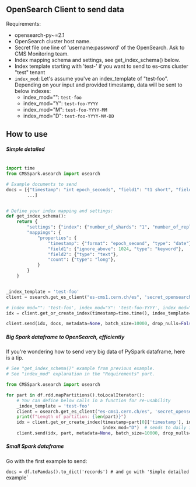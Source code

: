 ## OpenSearch Client to send data

Requirements:

- opensearch-py~=2.1
- OpenSearch cluster host name.
- Secret file one line of 'username:password' of the OpenSearch. Ask to CMS Monitoring team.
- Index mapping schema and settings, see get_index_schema() below.
- Index template starting with 'test-' if you want to send to es-cms cluster "test" tenant
- `index_mod`: Let's assume you've an index_template of "test-foo". Depending on your input and provided timestamp, data
  will be sent to below indexes:
    - index_mod="": `test-foo`
    - index_mod="Y": `test-foo-YYYY`
    - index_mod="M": `test-foo-YYYY-MM`
    - index_mod="D": `test-foo-YYYY-MM-DD`

## How to use

##### Simple detailed

```python

import time
from CMSSpark.osearch import osearch

# Example documents to send
docs = [{"timestamp": "int epoch_seconds", "field1": "t1 short", "field2": "t2 long text", "count": 1}, {...}, {...},
        ...]


# Define your index mapping and settings:
def get_index_schema():
    return {
        "settings": {"index": {"number_of_shards": "1", "number_of_replicas": "1"}},
        "mappings": {
            "properties": {
                "timestamp": {"format": "epoch_second", "type": "date"},
                "field1": {"ignore_above": 1024, "type": "keyword"},
                "field2": {"type": "text"},
                "count": {"type": "long"},
            }
        }
    }


_index_template = 'test-foo'
client = osearch.get_es_client("es-cms1.cern.ch/es", 'secret_opensearch.txt', get_index_schema())

# index_mod="": 'test-foo', index_mod="Y": 'test-foo-YYYY', index_mod="M": 'test-foo-YYYY-MM', index_mod="D": 'test-foo-YYYY-MM-DD',
idx = client.get_or_create_index(timestamp=time.time(), index_template=_index_template, index_mod="")

client.send(idx, docs, metadata=None, batch_size=10000, drop_nulls=False)
```

##### Big Spark dataframe to OpenSearch, efficiently

If you're wondering how to send very big data of PySpark dataframe, here is a tip.

```python
# See "get_index_schema()" example from previous example.
# See "index_mod" explanation in the "Requirements" part.

from CMSSpark.osearch import osearch

for part in df.rdd.mapPartitions().toLocalIterator():
    # You can define below calls in a function for re-usability
    _index_template = 'test-foo'
    client = osearch.get_es_client("es-cms1.cern.ch/es", 'secret_opensearch.txt', get_index_schema())
    print(f"Length of partition: {len(part)}")
    idx = client.get_or_create_index(timestamp=part[0]['timestamp'], index_template=_index_template,
                                     index_mod="D")  # sends to daily index
    client.send(idx, part, metadata=None, batch_size=10000, drop_nulls=False)
```

##### Small Spark dataframe

Go with the first example to send:

`docs = df.toPandas().to_dict('records') # and go with 'Simple detailed` example`

